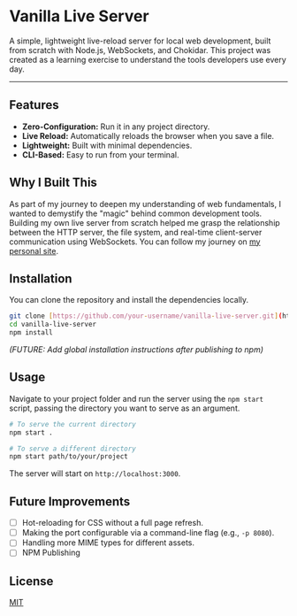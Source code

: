 # Vanilla Live Server

A simple, lightweight live-reload server for local web development, built from scratch with Node.js, WebSockets, and Chokidar. This project was created as a learning exercise to understand the tools developers use every day.

---

## Features

* **Zero-Configuration:** Run it in any project directory.
* **Live Reload:** Automatically reloads the browser when you save a file.
* **Lightweight:** Built with minimal dependencies.
* **CLI-Based:** Easy to run from your terminal.

## Why I Built This

As part of my journey to deepen my understanding of web fundamentals, I wanted to demystify the "magic" behind common development tools. Building my own live server from scratch helped me grasp the relationship between the HTTP server, the file system, and real-time client-server communication using WebSockets. You can follow my journey on [my personal site](https://bryanluketan.com).

## Installation

You can clone the repository and install the dependencies locally.

```bash
git clone [https://github.com/your-username/vanilla-live-server.git](https://github.com/your-username/vanilla-live-server.git)
cd vanilla-live-server
npm install
```
*(FUTURE: Add global installation instructions after publishing to npm)*

## Usage

Navigate to your project folder and run the server using the `npm start` script, passing the directory you want to serve as an argument.

```bash
# To serve the current directory
npm start .

# To serve a different directory
npm start path/to/your/project
```
The server will start on `http://localhost:3000`.

## Future Improvements

- [ ] Hot-reloading for CSS without a full page refresh.
- [ ] Making the port configurable via a command-line flag (e.g., `-p 8080`).
- [ ] Handling more MIME types for different assets.
- [ ] NPM Publishing

## License

[MIT](LICENSE)
